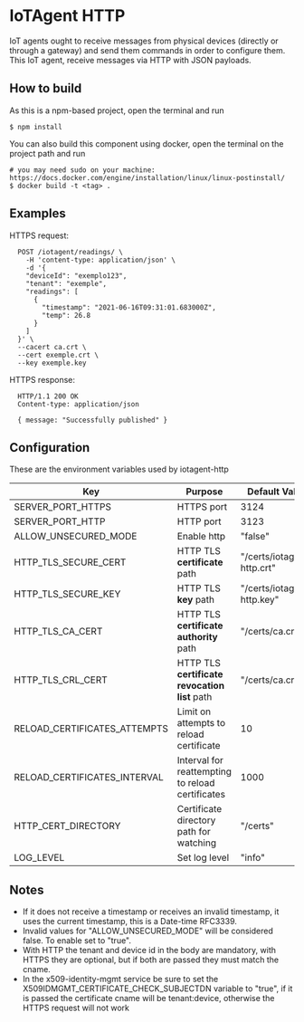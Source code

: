 # IoTAgent HTTP

IoT agents ought to receive messages from physical devices (directly or through a gateway) and send them commands in order to configure them. This IoT agent, receive messages via HTTP with JSON payloads.

## How to build

As this is a npm-based project, open the terminal and run

```
$ npm install
```

You can also build this component using docker, open the terminal on the project path and run

```
# you may need sudo on your machine: https://docs.docker.com/engine/installation/linux/linux-postinstall/
$ docker build -t <tag> .
```

## Examples

HTTPS request:

```HTTP
  POST /iotagent/readings/ \
    -H 'content-type: application/json' \
    -d '{
    "deviceId": "exemplo123",
    "tenant": "exemple",
    "readings": [
      {
        "timestamp": "2021-06-16T09:31:01.683000Z",
        "temp": 26.8
      }
    ]
  }' \
  --cacert ca.crt \
  --cert exemple.crt \
  --key exemple.key
```

HTTPS response:

```HTTP
  HTTP/1.1 200 OK
  Content-type: application/json

  { message: "Successfully published" }
```

## Configuration

These are the environment variables used by iotagent-http

| Key                          | Purpose                                          | Default Value              |
| ---------------------------- | ------------------------------------------------ | -------------------------- |
| SERVER_PORT_HTTPS            | HTTPS port                                       | 3124                       |
| SERVER_PORT_HTTP             | HTTP port                                        | 3123                       |
| ALLOW_UNSECURED_MODE         | Enable http                                      | "false"                    |
| HTTP_TLS_SECURE_CERT         | HTTP TLS **certificate** path                    | "/certs/iotagent-http.crt" |
| HTTP_TLS_SECURE_KEY          | HTTP TLS **key** path                            | "/certs/iotagent-http.key" |
| HTTP_TLS_CA_CERT             | HTTP TLS **certificate authority** path          | "/certs/ca.crt"            |
| HTTP_TLS_CRL_CERT            | HTTP TLS **certificate revocation list** path    | "/certs/ca.crl"            |
| RELOAD_CERTIFICATES_ATTEMPTS | Limit on attempts to reload certificate          | 10                         |
| RELOAD_CERTIFICATES_INTERVAL | Interval for reattempting to reload certificates | 1000                       |
| HTTP_CERT_DIRECTORY          | Certificate directory path for watching          | "/certs"                   |
| LOG_LEVEL                    | Set log level                                    | "info"                     |

## Notes

- If it does not receive a timestamp or receives an invalid timestamp, it uses the current timestamp, this is a Date-time RFC3339.
- Invalid values ​​for "ALLOW_UNSECURED_MODE" will be considered false. To enable set to "true".
- With HTTP the tenant and device id in the body are mandatory, with HTTPS they are optional, but if both are passed they must match the cname.
- In the x509-identity-mgmt service be sure to set the X509IDMGMT_CERTIFICATE_CHECK_SUBJECTDN variable to "true", if it is passed the certificate cname will be tenant:device, otherwise the HTTPS request will not work
